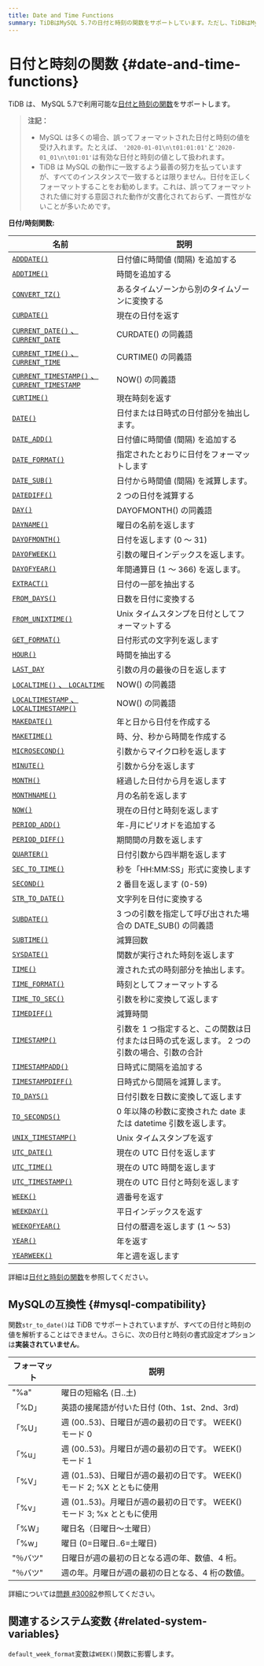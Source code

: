 ```yaml
---
title: Date and Time Functions
summary: TiDBはMySQL 5.7の日付と時刻の関数をサポートしています。ただし、TiDBはMySQLと完全に一致しない場合があります。関数str_to_date()はサポートされていますが、すべての日付と時刻の値を解析することはできません。また、特定の日付と時刻の書式設定オプションは実装されていません。詳細については関連するシステム変数を参照してください。
---
```


# 日付と時刻の関数 {#date-and-time-functions}

TiDB は、 MySQL 5.7で利用可能な[日付と時刻の関数](https://dev.mysql.com/doc/refman/5.7/en/numeric-functions.html)をサポートします。

> **注記：**
>
> -   MySQL は多くの場合、誤ってフォーマットされた日付と時刻の値を受け入れます。たとえば、 `'2020-01-01\n\t01:01:01'`と`'2020-01_01\n\t01:01'`は有効な日付と時刻の値として扱われます。
> -   TiDB は MySQL の動作に一致するよう最善の努力を払っていますが、すべてのインスタンスで一致するとは限りません。日付を正しくフォーマットすることをお勧めします。これは、誤ってフォーマットされた値に対する意図された動作が文書化されておらず、一貫性がないことが多いためです。

**日付/時刻関数:**

| 名前                                                                                                                                             | 説明                                                |
| ---------------------------------------------------------------------------------------------------------------------------------------------- | ------------------------------------------------- |
| [`ADDDATE()`](https://dev.mysql.com/doc/refman/8.0/en/date-and-time-functions.html#function_adddate)                                           | 日付値に時間値 (間隔) を追加する                                |
| [`ADDTIME()`](https://dev.mysql.com/doc/refman/8.0/en/date-and-time-functions.html#function_addtime)                                           | 時間を追加する                                           |
| [`CONVERT_TZ()`](https://dev.mysql.com/doc/refman/8.0/en/date-and-time-functions.html#function_convert-tz)                                     | あるタイムゾーンから別のタイムゾーンに変換する                           |
| [`CURDATE()`](https://dev.mysql.com/doc/refman/8.0/en/date-and-time-functions.html#function_curdate)                                           | 現在の日付を返す                                          |
| [`CURRENT_DATE()` 、 `CURRENT_DATE`](https://dev.mysql.com/doc/refman/8.0/en/date-and-time-functions.html#function_current-date)                | CURDATE() の同義語                                    |
| [`CURRENT_TIME()` 、 `CURRENT_TIME`](https://dev.mysql.com/doc/refman/8.0/en/date-and-time-functions.html#function_current-time)                | CURTIME() の同義語                                    |
| [`CURRENT_TIMESTAMP()` 、 `CURRENT_TIMESTAMP`](https://dev.mysql.com/doc/refman/8.0/en/date-and-time-functions.html#function_current-timestamp) | NOW() の同義語                                        |
| [`CURTIME()`](https://dev.mysql.com/doc/refman/8.0/en/date-and-time-functions.html#function_curtime)                                           | 現在時刻を返す                                           |
| [`DATE()`](https://dev.mysql.com/doc/refman/8.0/en/date-and-time-functions.html#function_date)                                                 | 日付または日時式の日付部分を抽出します。                              |
| [`DATE_ADD()`](https://dev.mysql.com/doc/refman/8.0/en/date-and-time-functions.html#function_date-add)                                         | 日付値に時間値 (間隔) を追加する                                |
| [`DATE_FORMAT()`](https://dev.mysql.com/doc/refman/8.0/en/date-and-time-functions.html#function_date-format)                                   | 指定されたとおりに日付をフォーマットします                             |
| [`DATE_SUB()`](https://dev.mysql.com/doc/refman/8.0/en/date-and-time-functions.html#function_date-sub)                                         | 日付から時間値 (間隔) を減算します。                              |
| [`DATEDIFF()`](https://dev.mysql.com/doc/refman/8.0/en/date-and-time-functions.html#function_datediff)                                         | 2 つの日付を減算する                                       |
| [`DAY()`](https://dev.mysql.com/doc/refman/8.0/en/date-and-time-functions.html#function_day)                                                   | DAYOFMONTH() の同義語                                 |
| [`DAYNAME()`](https://dev.mysql.com/doc/refman/8.0/en/date-and-time-functions.html#function_dayname)                                           | 曜日の名前を返します                                        |
| [`DAYOFMONTH()`](https://dev.mysql.com/doc/refman/8.0/en/date-and-time-functions.html#function_dayofmonth)                                     | 日付を返します (0 ～ 31)                                  |
| [`DAYOFWEEK()`](https://dev.mysql.com/doc/refman/8.0/en/date-and-time-functions.html#function_dayofweek)                                       | 引数の曜日インデックスを返します。                                 |
| [`DAYOFYEAR()`](https://dev.mysql.com/doc/refman/8.0/en/date-and-time-functions.html#function_dayofyear)                                       | 年間通算日 (1 ～ 366) を返します。                            |
| [`EXTRACT()`](https://dev.mysql.com/doc/refman/8.0/en/date-and-time-functions.html#function_extract)                                           | 日付の一部を抽出する                                        |
| [`FROM_DAYS()`](https://dev.mysql.com/doc/refman/8.0/en/date-and-time-functions.html#function_from-days)                                       | 日数を日付に変換する                                        |
| [`FROM_UNIXTIME()`](https://dev.mysql.com/doc/refman/8.0/en/date-and-time-functions.html#function_from-unixtime)                               | Unix タイムスタンプを日付としてフォーマットする                        |
| [`GET_FORMAT()`](https://dev.mysql.com/doc/refman/8.0/en/date-and-time-functions.html#function_get-format)                                     | 日付形式の文字列を返します                                     |
| [`HOUR()`](https://dev.mysql.com/doc/refman/8.0/en/date-and-time-functions.html#function_hour)                                                 | 時間を抽出する                                           |
| [`LAST_DAY`](https://dev.mysql.com/doc/refman/8.0/en/date-and-time-functions.html#function_last-day)                                           | 引数の月の最後の日を返します                                    |
| [`LOCALTIME()` 、 `LOCALTIME`](https://dev.mysql.com/doc/refman/8.0/en/date-and-time-functions.html#function_localtime)                         | NOW() の同義語                                        |
| [`LOCALTIMESTAMP` 、 `LOCALTIMESTAMP()`](https://dev.mysql.com/doc/refman/8.0/en/date-and-time-functions.html#function_localtimestamp)          | NOW() の同義語                                        |
| [`MAKEDATE()`](https://dev.mysql.com/doc/refman/8.0/en/date-and-time-functions.html#function_makedate)                                         | 年と日から日付を作成する                                      |
| [`MAKETIME()`](https://dev.mysql.com/doc/refman/8.0/en/date-and-time-functions.html#function_maketime)                                         | 時、分、秒から時間を作成する                                    |
| [`MICROSECOND()`](https://dev.mysql.com/doc/refman/8.0/en/date-and-time-functions.html#function_microsecond)                                   | 引数からマイクロ秒を返します                                    |
| [`MINUTE()`](https://dev.mysql.com/doc/refman/8.0/en/date-and-time-functions.html#function_minute)                                             | 引数から分を返します                                        |
| [`MONTH()`](https://dev.mysql.com/doc/refman/8.0/en/date-and-time-functions.html#function_month)                                               | 経過した日付から月を返します                                    |
| [`MONTHNAME()`](https://dev.mysql.com/doc/refman/8.0/en/date-and-time-functions.html#function_monthname)                                       | 月の名前を返します                                         |
| [`NOW()`](https://dev.mysql.com/doc/refman/8.0/en/date-and-time-functions.html#function_now)                                                   | 現在の日付と時刻を返します                                     |
| [`PERIOD_ADD()`](https://dev.mysql.com/doc/refman/8.0/en/date-and-time-functions.html#function_period-add)                                     | 年-月にピリオドを追加する                                     |
| [`PERIOD_DIFF()`](https://dev.mysql.com/doc/refman/8.0/en/date-and-time-functions.html#function_period-diff)                                   | 期間間の月数を返します                                       |
| [`QUARTER()`](https://dev.mysql.com/doc/refman/8.0/en/date-and-time-functions.html#function_quarter)                                           | 日付引数から四半期を返します                                    |
| [`SEC_TO_TIME()`](https://dev.mysql.com/doc/refman/8.0/en/date-and-time-functions.html#function_sec-to-time)                                   | 秒を「HH:MM:SS」形式に変換します                              |
| [`SECOND()`](https://dev.mysql.com/doc/refman/8.0/en/date-and-time-functions.html#function_second)                                             | 2 番目を返します (0-59)                                  |
| [`STR_TO_DATE()`](https://dev.mysql.com/doc/refman/8.0/en/date-and-time-functions.html#function_str-to-date)                                   | 文字列を日付に変換する                                       |
| [`SUBDATE()`](https://dev.mysql.com/doc/refman/8.0/en/date-and-time-functions.html#function_subdate)                                           | 3 つの引数を指定して呼び出された場合の DATE_SUB() の同義語              |
| [`SUBTIME()`](https://dev.mysql.com/doc/refman/8.0/en/date-and-time-functions.html#function_subtime)                                           | 減算回数                                              |
| [`SYSDATE()`](https://dev.mysql.com/doc/refman/8.0/en/date-and-time-functions.html#function_sysdate)                                           | 関数が実行された時刻を返します                                   |
| [`TIME()`](https://dev.mysql.com/doc/refman/8.0/en/date-and-time-functions.html#function_time)                                                 | 渡された式の時刻部分を抽出します。                                 |
| [`TIME_FORMAT()`](https://dev.mysql.com/doc/refman/8.0/en/date-and-time-functions.html#function_time-format)                                   | 時刻としてフォーマットする                                     |
| [`TIME_TO_SEC()`](https://dev.mysql.com/doc/refman/8.0/en/date-and-time-functions.html#function_time-to-sec)                                   | 引数を秒に変換して返します                                     |
| [`TIMEDIFF()`](https://dev.mysql.com/doc/refman/8.0/en/date-and-time-functions.html#function_timediff)                                         | 減算時間                                              |
| [`TIMESTAMP()`](https://dev.mysql.com/doc/refman/8.0/en/date-and-time-functions.html#function_timestamp)                                       | 引数を 1 つ指定すると、この関数は日付または日時の式を返します。 2 つの引数の場合、引数の合計 |
| [`TIMESTAMPADD()`](https://dev.mysql.com/doc/refman/8.0/en/date-and-time-functions.html#function_timestampadd)                                 | 日時式に間隔を追加する                                       |
| [`TIMESTAMPDIFF()`](https://dev.mysql.com/doc/refman/8.0/en/date-and-time-functions.html#function_timestampdiff)                               | 日時式から間隔を減算します。                                    |
| [`TO_DAYS()`](https://dev.mysql.com/doc/refman/8.0/en/date-and-time-functions.html#function_to-days)                                           | 日付引数を日数に変換して返します                                  |
| [`TO_SECONDS()`](https://dev.mysql.com/doc/refman/8.0/en/date-and-time-functions.html#function_to-seconds)                                     | 0 年以降の秒数に変換された date または datetime 引数を返します。         |
| [`UNIX_TIMESTAMP()`](https://dev.mysql.com/doc/refman/8.0/en/date-and-time-functions.html#function_unix-timestamp)                             | Unix タイムスタンプを返す                                   |
| [`UTC_DATE()`](https://dev.mysql.com/doc/refman/8.0/en/date-and-time-functions.html#function_utc-date)                                         | 現在の UTC 日付を返します                                   |
| [`UTC_TIME()`](https://dev.mysql.com/doc/refman/8.0/en/date-and-time-functions.html#function_utc-time)                                         | 現在の UTC 時間を返します                                   |
| [`UTC_TIMESTAMP()`](https://dev.mysql.com/doc/refman/8.0/en/date-and-time-functions.html#function_utc-timestamp)                               | 現在の UTC 日付と時刻を返します                                |
| [`WEEK()`](https://dev.mysql.com/doc/refman/8.0/en/date-and-time-functions.html#function_week)                                                 | 週番号を返す                                            |
| [`WEEKDAY()`](https://dev.mysql.com/doc/refman/8.0/en/date-and-time-functions.html#function_weekday)                                           | 平日インデックスを返す                                       |
| [`WEEKOFYEAR()`](https://dev.mysql.com/doc/refman/8.0/en/date-and-time-functions.html#function_weekofyear)                                     | 日付の暦週を返します (1 ～ 53)                               |
| [`YEAR()`](https://dev.mysql.com/doc/refman/8.0/en/date-and-time-functions.html#function_year)                                                 | 年を返す                                              |
| [`YEARWEEK()`](https://dev.mysql.com/doc/refman/8.0/en/date-and-time-functions.html#function_yearweek)                                         | 年と週を返します                                          |

詳細は[日付と時刻の関数](https://dev.mysql.com/doc/refman/8.0/en/date-and-time-functions.html)を参照してください。

## MySQLの互換性 {#mysql-compatibility}

関数`str_to_date()`は TiDB でサポートされていますが、すべての日付と時刻の値を解析することはできません。さらに、次の日付と時刻の書式設定オプションは**実装されていません**。

| フォーマット          | 説明                                               |
| --------------- | ------------------------------------------------ |
| &quot;%a&quot;  | 曜日の短縮名 (日..土)                                    |
| 「%D」            | 英語の接尾語が付いた日付 (0th、1st、2nd、3rd)                   |
| 「%U」            | 週 (00..53)、日曜日が週の最初の日です。 WEEK() モード 0            |
| 「%u」            | 週 (00..53)。月曜日が週の最初の日です。 WEEK() モード 1            |
| 「%V」            | 週 (01..53)、日曜日が週の最初の日です。 WEEK() モード 2; %X とともに使用 |
| 「%v」            | 週 (01..53)。月曜日が週の最初の日です。 WEEK() モード 3; %x とともに使用 |
| 「%W」            | 曜日名（日曜日～土曜日）                                     |
| 「%w」            | 曜日 (0=日曜日..6=土曜日)                                |
| &quot;％バツ&quot; | 日曜日が週の最初の日となる週の年、数値、4 桁。                         |
| &quot;％バツ&quot; | 週の年。月曜日が週の最初の日となる、4 桁の数値。                        |

詳細については[問題 #30082](https://github.com/pingcap/tidb/issues/30082)参照してください。

## 関連するシステム変数 {#related-system-variables}

`default_week_format`変数は`WEEK()`関数に影響します。
